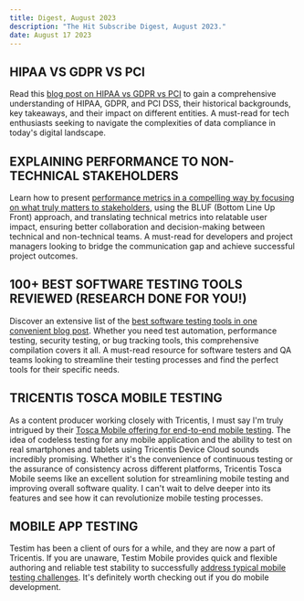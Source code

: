 ```yaml
---
title: Digest, August 2023
description: "The Hit Subscribe Digest, August 2023."
date: August 17 2023
---
```


## HIPAA VS GDPR VS PCI
Read this [blog post on HIPAA vs GDPR vs PCI](https://www.enov8.com/blog/hipaa-vs-gdpr-vs-pci) to gain a comprehensive understanding of HIPAA, GDPR, and PCI DSS, their historical backgrounds, key takeaways, and their impact on different entities. A must-read for tech enthusiasts seeking to navigate the complexities of data compliance in today's digital landscape.
## EXPLAINING PERFORMANCE TO NON-TECHNICAL STAKEHOLDERS
Learn how to present [performance metrics in a compelling way by focusing on what truly matters to stakeholders](https://requestmetrics.com/web-performance/explaining-performance-to-nontechnical-stakeholders), using the BLUF (Bottom Line Up Front) approach, and translating technical metrics into relatable user impact, ensuring better collaboration and decision-making between technical and non-technical teams. A must-read for developers and project managers looking to bridge the communication gap and achieve successful project outcomes.
## 100+ BEST SOFTWARE TESTING TOOLS REVIEWED (RESEARCH DONE FOR YOU!)
Discover an extensive list of the [best software testing tools in one convenient blog post](https://www.tricentis.com/blog/100-plus-best-software-testing-tools). Whether you need test automation, performance testing, security testing, or bug tracking tools, this comprehensive compilation covers it all. A must-read resource for software testers and QA teams looking to streamline their testing processes and find the perfect tools for their specific needs.
## TRICENTIS TOSCA MOBILE TESTING
As a content producer working closely with Tricentis, I must say I'm truly intrigued by their [Tosca Mobile offering for end-to-end mobile testing](https://www.tricentis.com/products/automate-continuous-testing-tosca/mobile-testing). The idea of codeless testing for any mobile application and the ability to test on real smartphones and tablets using Tricentis Device Cloud sounds incredibly promising. Whether it's the convenience of continuous testing or the assurance of consistency across different platforms, Tricentis Tosca Mobile seems like an excellent solution for streamlining mobile testing and improving overall software quality. I can't wait to delve deeper into its features and see how it can revolutionize mobile testing processes.
## MOBILE APP TESTING
Testim has been a client of ours for a while, and they are now a part of Tricentis. If you are unaware, Testim Mobile provides quick and flexible authoring and reliable test stability to successfully [address typical mobile testing challenges](https://www.tricentis.com/products/testim-mobile). It's definitely worth checking out if you do mobile development.

